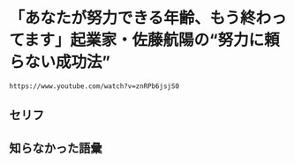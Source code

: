 # 「あなたが努力できる年齢、もう終わってます」起業家・佐藤航陽の“努力に頼らない成功法”

    https://www.youtube.com/watch?v=znRPb6jsjS0

## セリフ

## 知らなかった語彙
